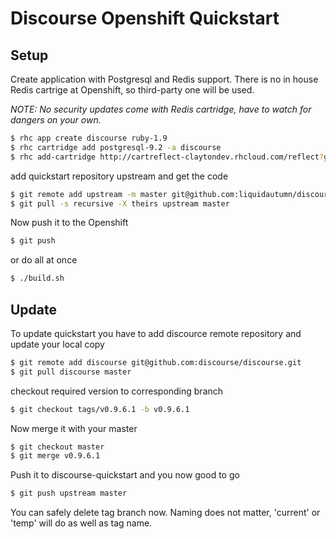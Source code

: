 # Discourse Openshift Quickstart

## Setup

Create application with Postgresql and Redis support. There is no in house Redis cartrige at Openshift, so third-party one will be used.

*NOTE: No security updates come with Redis cartridge, have to watch for dangers on your own.*

```Bash
$ rhc app create discourse ruby-1.9
$ rhc cartridge add postgresql-9.2 -a discourse
$ rhc add-cartridge http://cartreflect-claytondev.rhcloud.com/reflect?github=smarterclayton/openshift-redis-cart
```

add quickstart repository upstream and get the code

```Bash
$ git remote add upstream -m master git@github.com:liquidautumn/discourse-quickstart.git
$ git pull -s recursive -X theirs upstream master
```

Now push it to the Openshift

```Bash
$ git push
```

or do all at once

```Bash
$ ./build.sh
```


## Update

To update quickstart you have to add discource remote repository and update your local copy

```Bash
$ git remote add discourse git@github.com:discourse/discourse.git
$ git pull discourse master
```

checkout required version to corresponding branch

```Bash
$ git checkout tags/v0.9.6.1 -b v0.9.6.1
```

Now merge it with your master

```Bash
$ git checkout master
$ git merge v0.9.6.1
```

Push it to discourse-quickstart and you now good to go

```Bash
$ git push upstream master
```

You can safely delete tag branch now. Naming does not matter, 'current' or 'temp' will do as well as tag name.
